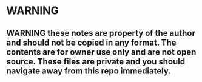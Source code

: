 # WARNING

## WARNING these notes are property of the author and should not be copied in any format. The contents are for owner use only and are not open source. These files are private and  you should navigate away from this repo immediately. 